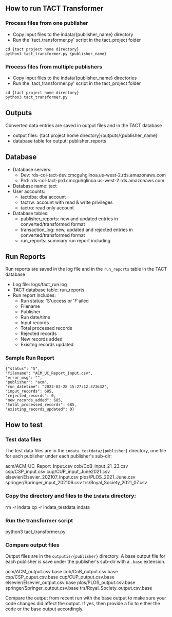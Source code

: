 ## How to run TACT Transformer

### Process files from one publisher
* Copy input files to the indata/{publisher_name} directory
* Run the `tact_transformer.py' script in the tact_project folder

```
cd {tact project home directory}
python3 tact_transformer.py {publisher_name}
```

### Process files from multiple publishers 
* Copy input files to the indata/{publisher_name} directories
* Run the `tact_transformer.py' script in the tact_project folder

```
cd {tact project home directory}
python3 tact_transformer.py
```

## Outputs
Converted data entries are saved in output files and in the TACT database
* output files: {tact project home directory}/outputs/{publisher_name}
* database table for output: publisher_reports

## Database
* Database servers:
  * Dev: rds-col-tact-dev.cmcguhglinoa.us-west-2.rds.amazonaws.com
  * Prd: rds-col-tact-prd.cmcguhglinoa.us-west-2.rds.amazonaws.com
* Database name: tact
* User accounts:
  * tactdba: dba account
  * tactrw: account with read & write privileges 
  * tactro: read only account
* Database tables:
  * publisher_reports: new and updated entries in converted/transformed format
  * transaction_log: new, updated and rejected entries in converted/transformed format
  * run_reports: summary run report including

## Run Reports
Run reports are saved in the log file and in the `run_reports` table in the TACT database
* Log file: logs/tact_run.log
* TACT database table: run_reports
* Run report includes: 
  * Run status: 'S'uccess or 'F'ailed
  * Filename
  * Publisher
  * Run date/time
  * Input records
  * Total processed records
  * Rejected records
  * New records added
  * Exisitng records updated

### Sample Run Report
```
{"status": "S", 
"filename": "ACM_UC_Report_Input.csv", 
"error_msg": "", 
"publisher": "acm", 
"run_datetime": "2022-02-28 15:27:12.373632", 
"input_records": 685, 
"rejected_records": 0, 
"new_records_added": 685, 
"total_processed_records": 685, 
"existing_records_updated": 0}
``` 

## How to test

### Test data files
The test data files are in the `indata_testdata/{publisher}` directory, one file for each publisher under each publisher's sub-dir:

acm/ACM_UC_Report_Input.csv
cob/CoB_input_21_23.csv
csp/CSP_input.csv
cup/CUP_input_June2021.csv
elsevier/Elsevier_202107_Input.csv
plos/PLOS_2021_June.csv
springer/Springer_input_202106.csv
trs/Royal_Society_2021_07.csv

### Copy the directory and files to the `indata` directory:

rm -r indata
cp -r indata_testdata indata

### Run the transformer script

python3 tact_transformer.py

### Compare output files
Output files are in the `outputis/{publisher}` directory. A base output file for each publisher is save under the publisher's sub-dir with a `.base` extension.

acm/ACM_output.csv.base
cob/CoB_output.csv.base
csp/CSP_ouput.csv.base
cup/CUP_output.csv.base
elsevier/Elsevier_output.csv.base
plos/PLOS_output.csv.base
springer/Springer_output.csv.base
trs/Royal_Society_output.csv.base

Compare the output from recent run with the base output to make sure your code changes did affect the output. If yes, then provide a fix to either the code or the base output accordingly.

